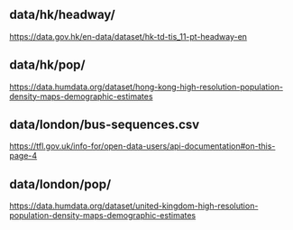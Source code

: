 ## data/hk/headway/
https://data.gov.hk/en-data/dataset/hk-td-tis_11-pt-headway-en

## data/hk/pop/
https://data.humdata.org/dataset/hong-kong-high-resolution-population-density-maps-demographic-estimates

## data/london/bus-sequences.csv
https://tfl.gov.uk/info-for/open-data-users/api-documentation#on-this-page-4

## data/london/pop/
https://data.humdata.org/dataset/united-kingdom-high-resolution-population-density-maps-demographic-estimates
